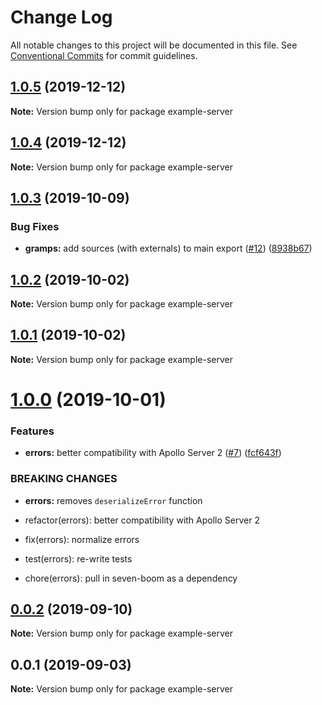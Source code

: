 # Change Log

All notable changes to this project will be documented in this file.
See [Conventional Commits](https://conventionalcommits.org) for commit guidelines.

## [1.0.5](https://github.com/gramps-graphql/gramps/compare/example-server@1.0.4...example-server@1.0.5) (2019-12-12)

**Note:** Version bump only for package example-server





## [1.0.4](https://github.com/gramps-graphql/gramps/compare/example-server@1.0.3...example-server@1.0.4) (2019-12-12)

**Note:** Version bump only for package example-server





## [1.0.3](https://github.com/gramps-graphql/gramps/compare/example-server@1.0.2...example-server@1.0.3) (2019-10-09)


### Bug Fixes

* **gramps:** add sources (with externals) to main export ([#12](https://github.com/gramps-graphql/gramps/issues/12)) ([8938b67](https://github.com/gramps-graphql/gramps/commit/8938b67))





## [1.0.2](https://github.com/gramps-graphql/gramps/compare/example-server@1.0.1...example-server@1.0.2) (2019-10-02)

**Note:** Version bump only for package example-server





## [1.0.1](https://github.com/gramps-graphql/gramps/compare/example-server@1.0.0...example-server@1.0.1) (2019-10-02)

**Note:** Version bump only for package example-server





# [1.0.0](https://github.com/gramps-graphql/gramps/compare/example-server@0.0.2...example-server@1.0.0) (2019-10-01)


### Features

* **errors:** better compatibility with Apollo Server 2 ([#7](https://github.com/gramps-graphql/gramps/issues/7)) ([fcf643f](https://github.com/gramps-graphql/gramps/commit/fcf643f))


### BREAKING CHANGES

* **errors:** removes `deserializeError` function

* refactor(errors): better compatibility with Apollo Server 2

* fix(errors): normalize errors

* test(errors): re-write tests

* chore(errors): pull in seven-boom as a dependency





## [0.0.2](https://github.com/gramps-graphql/gramps/compare/example-server@0.0.1...example-server@0.0.2) (2019-09-10)

**Note:** Version bump only for package example-server





## 0.0.1 (2019-09-03)

**Note:** Version bump only for package example-server
